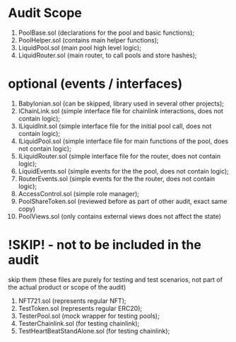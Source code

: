 # Audit Scope

1. PoolBase.sol (declarations for the pool and basic functions);
2. PoolHelper.sol (contains main helper functions);
3. LiquidPool.sol (main pool high level logic);
4. LiquidRouter.sol (main router, to call pools and store hashes);

# optional (events / interfaces)

1. Babylonian.sol (can be skipped, library used in several other projects);
2. IChainLink.sol (simple interface file for chainlink interactions, does not contain logic);
3. ILiquidInit.sol (simple interface file for the initial pool call, does not contain logic);
4. ILiquidPool.sol (simple interface file for main functions of the pool, does not contain logic);
5. ILiquidRouter.sol (simple interface file for the router, does not contain logic);
6. LiquidEvents.sol (simple events for the the pool, does not contain logic);
7. RouterEvents.sol (simple events for the the router, does not contain logic);
8. AccessControl.sol (simple role manager);
9. PoolShareToken.sol (reviewed before as part of other audit, exact same copy)
10. PoolViews.sol (only contains external views does not affect the state)

# !SKIP! - not to be included in the audit
skip them (these files are purely for testing and test scenarios, not part of the actual product or scope of the audit)

1. NFT721.sol (represents regular NFT);
2. TestToken.sol (represents regular ERC20);
3. TesterPool.sol (mock wrapper for testing pools);
4. TesterChainlink.sol (for testing chainlink);
5. TestHeartBeatStandAlone.sol (for testing chainlink);
